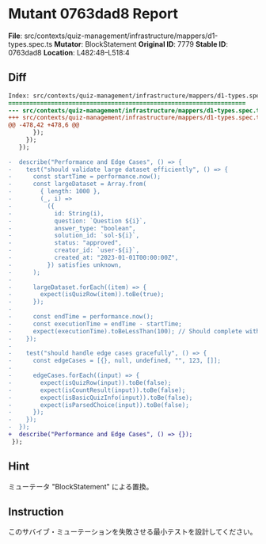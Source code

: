 # Mutant 0763dad8 Report

**File**: src/contexts/quiz-management/infrastructure/mappers/d1-types.spec.ts
**Mutator**: BlockStatement
**Original ID**: 7779
**Stable ID**: 0763dad8
**Location**: L482:48–L518:4

## Diff

```diff
Index: src/contexts/quiz-management/infrastructure/mappers/d1-types.spec.ts
===================================================================
--- src/contexts/quiz-management/infrastructure/mappers/d1-types.spec.ts	original
+++ src/contexts/quiz-management/infrastructure/mappers/d1-types.spec.ts	mutated #7779
@@ -478,42 +478,6 @@
       });
     });
   });
 
-  describe("Performance and Edge Cases", () => {
-    test("should validate large dataset efficiently", () => {
-      const startTime = performance.now();
-      const largeDataset = Array.from(
-        { length: 1000 },
-        (_, i) =>
-          ({
-            id: String(i),
-            question: `Question ${i}`,
-            answer_type: "boolean",
-            solution_id: `sol-${i}`,
-            status: "approved",
-            creator_id: `user-${i}`,
-            created_at: "2023-01-01T00:00:00Z",
-          }) satisfies unknown,
-      );
-
-      largeDataset.forEach((item) => {
-        expect(isQuizRow(item)).toBe(true);
-      });
-
-      const endTime = performance.now();
-      const executionTime = endTime - startTime;
-      expect(executionTime).toBeLessThan(100); // Should complete within 100ms
-    });
-
-    test("should handle edge cases gracefully", () => {
-      const edgeCases = [{}, null, undefined, "", 123, []];
-
-      edgeCases.forEach((input) => {
-        expect(isQuizRow(input)).toBe(false);
-        expect(isCountResult(input)).toBe(false);
-        expect(isBasicQuizInfo(input)).toBe(false);
-        expect(isParsedChoice(input)).toBe(false);
-      });
-    });
-  });
+  describe("Performance and Edge Cases", () => {});
 });
```

## Hint

ミューテータ "BlockStatement" による置換。

## Instruction

このサバイブ・ミューテーションを失敗させる最小テストを設計してください。
